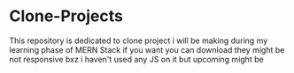 # Clone-Projects
This repository is dedicated to clone project i will be making during my learning phase of MERN Stack if you want you can download they might be not responsive bxz i haven't used any JS on it but upcoming might be 
